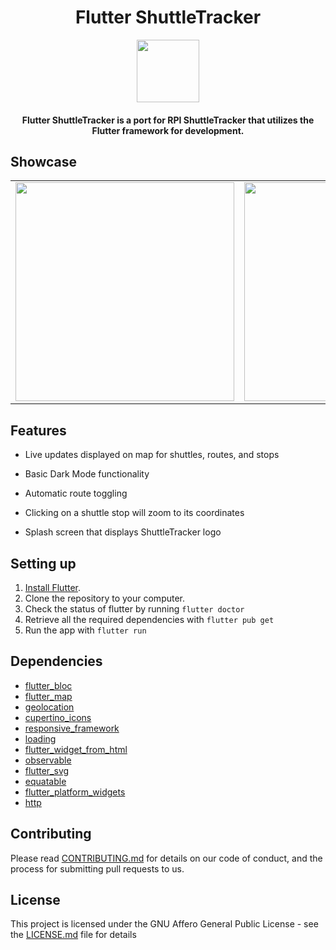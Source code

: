 <h1 align="center">Flutter ShuttleTracker</h1>

<div align="center">
  <img src="https://github.com/wtg/Flutter_ShuttleTracker/blob/master/assets/img/logo.png" width=100> 
</div>

<h4 align="center">
Flutter ShuttleTracker is a port for RPI ShuttleTracker that utilizes the Flutter framework for development.
</h4>

## Showcase

<div style="text-align: center"><table><tr>
  <td style="text-align: center">
    <img src="https://github.com/wtg/Flutter_ShuttleTracker/blob/dev/assets/img/screenshot_android.png" width="350" />
  </td>
  <td style="text-align: center">
    <img src="https://github.com/wtg/Flutter_ShuttleTracker/blob/dev/assets/img/screenshot_android.png" width="350" />
  </td>
</tr></table></div>

## Features

- Live updates displayed on map for shuttles, routes, and stops

- Basic Dark Mode functionality

- Automatic route toggling

- Clicking on a shuttle stop will zoom to its coordinates

- Splash screen that displays ShuttleTracker logo

## Setting up

1. [Install Flutter](https://flutter.dev/docs/get-started/install).
2. Clone the repository to your computer.
3. Check the status of flutter by running ```flutter doctor```
4. Retrieve all the required dependencies with ```flutter pub get```
5. Run the app with ```flutter run```

## Dependencies

  - [flutter_bloc](https://pub.dev/packages/flutter_bloc)
  - [flutter_map](https://pub.dev/packages/flutter_map)
  - [geolocation](https://pub.dev/packages/geolocation)
  - [cupertino_icons](https://pub.dev/packages/cupertino_icons)
  - [responsive_framework](https://pub.dev/packages/responsive_framework)
  - [loading](https://pub.dev/packages/loading)
  - [flutter_widget_from_html](https://pub.dev/packages/flutter_widget_from_html)
  - [observable](https://pub.dev/packages/observable)
  - [flutter_svg](https://pub.dev/packages/flutter_svg)
  - [equatable](https://pub.dev/packages/equatable)
  - [flutter_platform_widgets](https://pub.dev/packages/flutter_platform_widgets)
  - [http](https://pub.dev/packages/http)

## Contributing

Please read [CONTRIBUTING.md](https://github.com/wtg/shuttletracker/blob/master/CONTRIBUTING.md) for details on our code of conduct, and the process for submitting pull requests to us.


## License

This project is licensed under the GNU Affero General Public License - see the [LICENSE.md](https://github.com/wtg/Flutter_ShuttleTracker/blob/master/LICENSE) file for details

